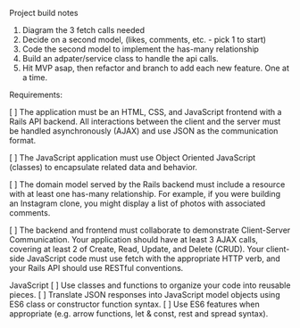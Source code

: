 Project build notes


1. Diagram the 3 fetch calls needed
2. Decide on a second model, (likes, comments, etc. - pick 1 to start)
3. Code the second model to implement the has-many relationship
4. Build an adpater/service class to handle the api calls.
5. Hit MVP asap, then refactor and branch to add each new feature. One at a time.

Requirements:

[ ] The application must be an HTML, CSS, and JavaScript frontend with a Rails API backend. All interactions between the client and the server must be handled asynchronously (AJAX) and use JSON as the communication format.

[ ] The JavaScript application must use Object Oriented JavaScript (classes) to encapsulate related data and behavior.

[ ] The domain model served by the Rails backend must include a resource with at least one has-many relationship. For example, if you were building an Instagram clone, you might display a list of photos with associated comments.

[ ] The backend and frontend must collaborate to demonstrate Client-Server Communication. Your application should have at least 3 AJAX calls, covering at least 2 of Create, Read, Update, and Delete (CRUD). Your client-side JavaScript code must use fetch with the appropriate HTTP verb, and your Rails API should use RESTful conventions.

JavaScript
[ ] Use classes and functions to organize your code into reusable pieces.
[ ] Translate JSON responses into JavaScript model objects using ES6 class or constructor function syntax.
[ ] Use ES6 features when appropriate (e.g. arrow functions, let & const, rest and spread syntax).